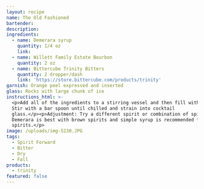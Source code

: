 ```yaml
---
layout: recipe
name: The Old Fashioned
bartender:
description:
ingredients:
  - name: Demerara syrup
    quantity: 1/4 oz
    link:
  - name: Willett Family Estate Bourbon
    quantity: 2 oz
  - name: Bittercube Trinity Bitters
    quantity: 2 dropper/dash
    link: 'https://store.bittercube.com/products/trinity'
garnish: Orange peel expressed and inserted
glass: Rocks with large chunk of ice
instructions_html: >-
  <p>Add all of the ingredients to a stirring vessel and then fill with ice.
  Stir with a bar spoon until chilled and strain into cocktail
  glass.</p><p>Adjustment: Try a different spirit or combination of spirits.
  Demerara is best with brown spirits and simple syrup is recommended for clear
  spirits.</p>
image: /uploads/img-5230.JPG
tags:
  - Spirit Forward
  - Bitter
  - Dry
  - Fall
products:
  - trinity
featured: false
---
```


